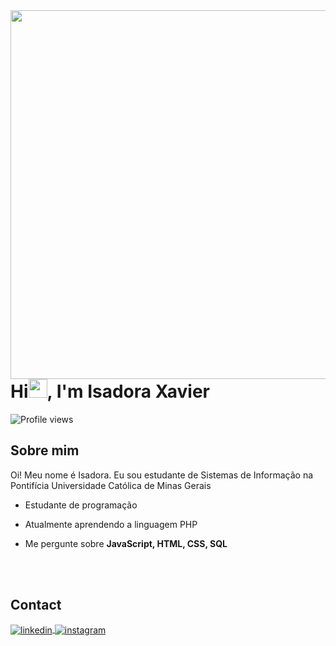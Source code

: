 <img align="right" height="590em" src="https://github.com/isadoraxaavier/isadoraxaavier/assets/122477054/e44d41c9-1d1e-4597-b386-bec5ecc68b2f"/>
<h1 align="left">Hi<img src="https://raw.githubusercontent.com/kaueMarques/kaueMarques/master/hi.gif" height="30px">, I'm Isadora Xavier</h1>
<p align="left"> <img src="https://komarev.com/ghpvc/?username=isadoraxaavier&color=yellow" alt="Profile views" /> </p>

## Sobre mim

 Oi! Meu nome é Isadora. Eu sou estudante de Sistemas de Informação na Pontifícia Universidade Católica de Minas Gerais
-  Estudante de programação

-  Atualmente aprendendo a linguagem PHP

-  Me pergunte sobre **JavaScript, HTML, CSS, SQL**

<!--

<br><br>

## 🛠 &nbsp;Tech Stack

![JavaScript](https://img.shields.io/badge/-JavaScript-05122A?style=flat&logo=javascript)&nbsp;
![Node.js](https://img.shields.io/badge/-Node.js-05122A?style=flat&logo=node.js)&nbsp;
![HTML](https://img.shields.io/badge/-HTML-05122A?style=flat&logo=HTML5)&nbsp;
![CSS](https://img.shields.io/badge/-CSS-05122A?style=flat&logo=CSS3&logoColor=1572B6)&nbsp;
![React](https://img.shields.io/badge/-React-05122A?style=flat&logo=react)&nbsp;
![Git](https://img.shields.io/badge/-Git-05122A?style=flat&logo=git)&nbsp;
![GitHub](https://img.shields.io/badge/-GitHub-05122A?style=flat&logo=github)&nbsp;
![Markdown](https://img.shields.io/badge/-Markdown-05122A?style=flat&logo=markdown)&nbsp;
![Visual Studio Code](https://img.shields.io/badge/-Visual%20Studio%20Code-05122A?style=flat&logo=visual-studio-code&logoColor=007ACC)&nbsp;
![PostgreSQL](https://img.shields.io/badge/-PostgreSQL-05122A?style=flat&logo=postgresql)&nbsp;
![SQLite](https://img.shields.io/badge/-SQLite-05122A?style=flat&logo=sqlite)&nbsp;

<br><br>

## ⚙️ &nbsp;GitHub Analytics

<p align="left">
<img width="530em" src="https://github-readme-stats.vercel.app/api?username=maykbrito&show_icons=true&theme=vision-friendly-dark" alt="maykbrito's stats"/>
<img width="530em" src="https://github-readme-stats.vercel.app/api/top-langs/?username=maykbrito&layout=compact&theme=vision-friendly-dark" alt="maykbrito's most languages"/>
</p>
-->
<br><br>

## Contact

<a href="https://linkedin.com/in/isadoraxaviergoncalves" target="_blank">
  <img align="center" src="https://img.shields.io/badge/-isadoraxaviergoncalves-05122A?style=flat&logo=linkedin" alt="linkedin"/>
</a>
<a href="https://instagram.com/isadoraxaavier" target="_blank">
 <img align="center" src="https://img.shields.io/badge/-isadoraxaavier-05122A?style=flat&logo=instagram" alt="instagram"/>
</a>
</p>

<!--

<img width="490em" src="https://github-readme-twitter-gazf.vercel.app/api?id=maykbrito&layout=wide&show_reply=off&show_retweet=off" />

<!--
**isadoraxaavier/isadoraxaavier** is a ✨ _special_ ✨ repository because its `README.md` (this file) appears on your GitHub profile.

Here are some ideas to get you started:

- 🔭 I’m currently working on ...
- 🌱 I’m currently learning ...
- 👯 I’m looking to collaborate on ...
- 🤔 I’m looking for help with ...
- 💬 Ask me about ...
- 📫 How to reach me: ...
- 😄 Pronouns: ...
- ⚡ Fun fact: ...
-->
